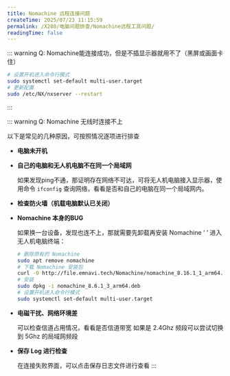 ```yaml
---
title: Nomachine 远程连接问题
createTime: 2025/07/23 11:15:59
permalink: /X280/电脑问题排查/Nomachine远程工具问题/
readingTime: false
---
```


::: warning Q: Nomachine能连接成功，但是不插显示器就用不了（黑屏或画面卡住）

```bash
# 设置开机进入命令行模式
sudo systemctl set-default multi-user.target
# 更新配置
sudo /etc/NX/nxserver --restart
```

:::

::: warning Q: Nomachine 无线时连接不上

以下是常见的几种原因，可按照情况逐项进行排查

- **电脑未开机**
- **自己的电脑和无人机电脑不在同一个局域网**

    如果发现ping不通，那证明存在网络不可达，可将无人机电脑接入显示器，使用命令
    `ifconfig` 查询网络，看看是否和自己的电脑在同一个局域网内。

- **检查防火墙（机载电脑默认已关闭）**

- **Nomachine 本身的BUG**

    如果换一台设备，发现也连不上，那就需要先卸载再安装 Nomachine
    ‘
    ’
    进入无人机电脑终端：
    ```bash
    # 删除原有的 Nomachine
    sudo apt remove nomachine
    # 下载 Nomachine 安装包
    curl -O http://file.emnavi.tech/Nomachine/nomachine_8.16.1_1_arm64.deb
    # 安装
    sudo dpkg -i nomachine_8.6.1_3_arm64.deb
    # 设置开机进入命令行模式
    sudo systemctl set-default multi-user.target
    ```

- **电磁干扰、网络环境差**

    可以检查信道占用情况，看看是否信道带宽
    如果是 2.4Ghz 频段可以尝试切换到 5Ghz 的局域网频段

- **保存 Log 进行检查**

    在连接失败界面，可以点击保存日志文件进行查看
:::